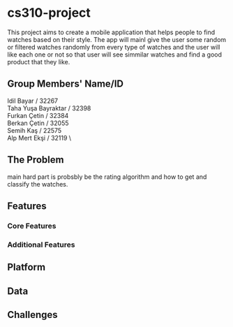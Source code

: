# cs310-project
This project aims to create a mobile application that helps people to find watches based on their style. The app will mainl give the user some random or filtered watches randomly from every type of watches and the user will like each one or not so that user will see simmilar watches and find a good product that they like.

## Group Members' Name/ID
Idil Bayar / 32267 \
Taha Yuşa Bayraktar / 32398\
Furkan Çetin / 32384 \
Berkan Çetin / 32055 \
Semih Kaş / 22575 \
Alp Mert Ekşi / 32119 \

## The Problem
  main hard part is probsbly be the rating algorithm and how to get and classify the watches.

## Features

### Core Features 

### Additional Features

## Platform

## Data

## Challenges
